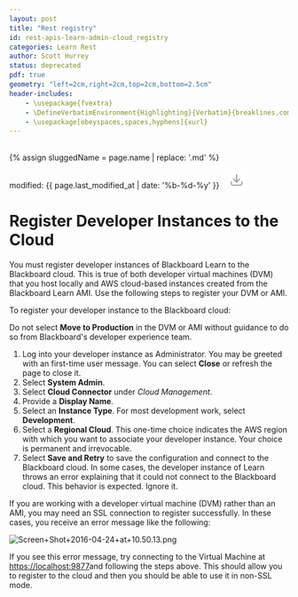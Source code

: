```yaml
---
layout: post
title: "Rest registry"
id: rest-apis-learn-admin-cloud_registry
categories: Learn Rest
author: Scott Hurrey
status: deprecated
pdf: true
geometry: "left=2cm,right=2cm,top=2cm,bottom=2.5cm"
header-includes:
    - \usepackage{fvextra}
    - \DefineVerbatimEnvironment{Highlighting}{Verbatim}{breaklines,commandchars=\\\{\}}
    - \usepackage[obeyspaces,spaces,hyphens]{xurl}
---
```

<!-- BOF PDF BLOCK -->
<div>&nbsp;</div>
{% assign sluggedName = page.name | replace: '.md' %}
<div class="download-btn-placement"><br>modified: {{ page.last_modified_at | date: '%b-%d-%y' }} &nbsp;&nbsp; 
<a href="/assets/pdfs{{page.dir}}{{sluggedName}}.pdf" target="_blank"><img class="download-button" src="/assets/img/download.png" height="30px"></a></div>
<!-- EOF PDF BLOCK -->

# Register Developer Instances to the Cloud

You must register developer instances of Blackboard Learn to the Blackboard
cloud. This is true of both developer virtual machines (DVM) that you host
locally and AWS cloud-based instances created from the Blackboard Learn AMI.
Use the following steps to register your DVM or AMI.

To register your developer instance to the Blackboard cloud:

Do not select **Move to Production** in the DVM or AMI without guidance to do
so from Blackboard's developer experience team.

1. Log into your developer instance as Administrator. You may be greeted with an first-time user message. You can select **Close** or refresh the page to close it.
2. Select **System Admin**.
3. Select **Cloud Connector** under _Cloud Management_.
4. Provide a **Display Name**.
5. Select an **Instance Type**. For most development work, select **Development**.
6. Select a **Regional Cloud**. This one-time choice indicates the AWS region with which you want to associate your developer instance. Your choice is permanent and irrevocable.
7. Select **Save and Retry** to save the configuration and connect to the Blackboard cloud. In some cases, the developer instance of Learn throws an error explaining that it could not connect to the Blackboard cloud. This behavior is expected. Ignore it.

If you are working with a developer virtual machine (DVM) rather than an AMI,
you may need an SSL connection to register successfully. In these cases, you
receive an error message like the following:

![Screen+Shot+2016-04-24+at+10.50.13.png](/assets/img/cloud-registry-1.png)

If you see this error message, try connecting to the Virtual Machine at
[https://localhost:9877](https://localhost:9877/)and following the steps above. This should allow you to register to the cloud and then you should be able to use it in non-SSL mode.